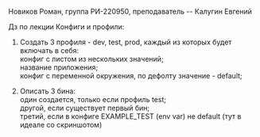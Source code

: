 Новиков Роман, группа РИ-220950, преподаватель -- Калугин Евгений  
  
Дз по лекции Конфиги и профили:  
  
1) Создать 3 профиля - dev, test, prod, каждый из которых будет включать в себя:  
конфиг с листом из нескольких значений;  
название приложения;  
конфиг с переменной окружения, по дефолту значение - default;  
  
2) Описать  3 бина:   
один создается, только если профиль test;  
другой, если существует первый бин;  
третий, если в конфиге EXAMPLE_TEST (env var) не default (тут в идеале со скриншотом)  
 
